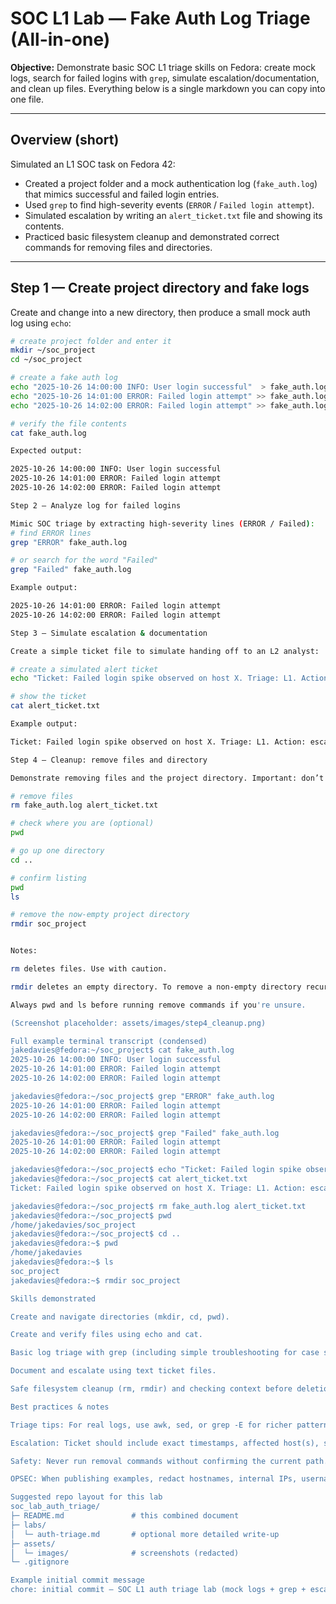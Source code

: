 # SOC L1 Lab — Fake Auth Log Triage (All-in-one)

**Objective:** Demonstrate basic SOC L1 triage skills on Fedora: create mock logs, search for failed logins with `grep`, simulate escalation/documentation, and clean up files. Everything below is a single markdown you can copy into one file.

---

## Overview (short)
Simulated an L1 SOC task on Fedora 42:

- Created a project folder and a mock authentication log (`fake_auth.log`) that mimics successful and failed login entries.  
- Used `grep` to find high-severity events (`ERROR` / `Failed login attempt`).  
- Simulated escalation by writing an `alert_ticket.txt` file and showing its contents.  
- Practiced basic filesystem cleanup and demonstrated correct commands for removing files and directories.

---

## Step 1 — Create project directory and fake logs

Create and change into a new directory, then produce a small mock auth log using `echo`:

```bash
# create project folder and enter it
mkdir ~/soc_project
cd ~/soc_project

# create a fake auth log
echo "2025-10-26 14:00:00 INFO: User login successful"  > fake_auth.log
echo "2025-10-26 14:01:00 ERROR: Failed login attempt" >> fake_auth.log
echo "2025-10-26 14:02:00 ERROR: Failed login attempt" >> fake_auth.log

# verify the file contents
cat fake_auth.log

Expected output:

2025-10-26 14:00:00 INFO: User login successful
2025-10-26 14:01:00 ERROR: Failed login attempt
2025-10-26 14:02:00 ERROR: Failed login attempt

Step 2 — Analyze log for failed logins

Mimic SOC triage by extracting high-severity lines (ERROR / Failed):
# find ERROR lines
grep "ERROR" fake_auth.log

# or search for the word "Failed"
grep "Failed" fake_auth.log

Example output:

2025-10-26 14:01:00 ERROR: Failed login attempt
2025-10-26 14:02:00 ERROR: Failed login attempt

Step 3 — Simulate escalation & documentation

Create a simple ticket file to simulate handing off to an L2 analyst:

# create a simulated alert ticket
echo "Ticket: Failed login spike observed on host X. Triage: L1. Action: escalate to L2 for investigation." > alert_ticket.txt

# show the ticket
cat alert_ticket.txt

Example output:

Ticket: Failed login spike observed on host X. Triage: L1. Action: escalate to L2 for investigation.

Step 4 — Cleanup: remove files and directory

Demonstrate removing files and the project directory. Important: don’t run destructive commands you’re unsure about — verify current directory with pwd.

# remove files
rm fake_auth.log alert_ticket.txt

# check where you are (optional)
pwd

# go up one directory
cd ..

# confirm listing
pwd
ls

# remove the now-empty project directory
rmdir soc_project


Notes:

rm deletes files. Use with caution.

rmdir deletes an empty directory. To remove a non-empty directory recursively, you would use rm -r <dir> (dangerous — avoid unless you intend to delete everything).

Always pwd and ls before running remove commands if you're unsure.

(Screenshot placeholder: assets/images/step4_cleanup.png)

Full example terminal transcript (condensed)
jakedavies@fedora:~/soc_project$ cat fake_auth.log
2025-10-26 14:00:00 INFO: User login successful
2025-10-26 14:01:00 ERROR: Failed login attempt
2025-10-26 14:02:00 ERROR: Failed login attempt

jakedavies@fedora:~/soc_project$ grep "ERROR" fake_auth.log
2025-10-26 14:01:00 ERROR: Failed login attempt
2025-10-26 14:02:00 ERROR: Failed login attempt

jakedavies@fedora:~/soc_project$ grep "Failed" fake_auth.log
2025-10-26 14:01:00 ERROR: Failed login attempt
2025-10-26 14:02:00 ERROR: Failed login attempt

jakedavies@fedora:~/soc_project$ echo "Ticket: Failed login spike observed on host X. Triage: L1. Action: escalate to L2 for investigation." > alert_ticket.txt
jakedavies@fedora:~/soc_project$ cat alert_ticket.txt
Ticket: Failed login spike observed on host X. Triage: L1. Action: escalate to L2 for investigation.

jakedavies@fedora:~/soc_project$ rm fake_auth.log alert_ticket.txt
jakedavies@fedora:~/soc_project$ pwd
/home/jakedavies/soc_project
jakedavies@fedora:~/soc_project$ cd ..
jakedavies@fedora:~$ pwd
/home/jakedavies
jakedavies@fedora:~$ ls
soc_project
jakedavies@fedora:~$ rmdir soc_project

Skills demonstrated

Create and navigate directories (mkdir, cd, pwd).

Create and verify files using echo and cat.

Basic log triage with grep (including simple troubleshooting for case sensitivity).

Document and escalate using text ticket files.

Safe filesystem cleanup (rm, rmdir) and checking context before deletion.

Best practices & notes

Triage tips: For real logs, use awk, sed, or grep -E for richer pattern matching (timestamps, usernames, IPs). Consider using wc -l to count occurrences.

Escalation: Ticket should include exact timestamps, affected host(s), source IPs if known, number of failed attempts, and whether any successful logins followed. Attach sanitized logs if allowed.

Safety: Never run removal commands without confirming the current path. rm -r is destructive — use only when you understand its impact.

OPSEC: When publishing examples, redact hostnames, internal IPs, usernames, and any PII.

Suggested repo layout for this lab
soc_lab_auth_triage/
├─ README.md               # this combined document
├─ labs/
│  └─ auth-triage.md       # optional more detailed write-up
├─ assets/
│  └─ images/              # screenshots (redacted)
└─ .gitignore

Example initial commit message
chore: initial commit — SOC L1 auth triage lab (mock logs + grep + escalation + cleanup)
